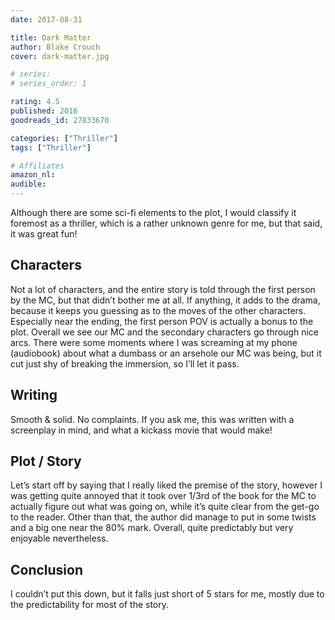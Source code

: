 ```yaml
---
date: 2017-08-31

title: Dark Matter
author: Blake Crouch
cover: dark-matter.jpg

# series: 
# series_order: 1

rating: 4.5
published: 2016
goodreads_id: 27833670

categories: ["Thriller"]
tags: ["Thriller"]

# Affiliates
amazon_nl: 
audible: 
---
```


Although there are some sci-fi elements to the plot, I would classify it foremost as a thriller, which is a rather unknown genre for me, but that said, it was great fun!

<!--more-->

## Characters

Not a lot of characters, and the entire story is told through the first person by the MC, but that didn’t bother me at all. If anything, it adds to the drama, because it keeps you guessing as to the moves of the other characters. Especially near the ending, the first person POV is actually a bonus to the plot. Overall we see our MC and the secondary characters go through nice arcs. There were some moments where I was screaming at my phone (audiobook) about what a dumbass or an arsehole our MC was being, but it cut just shy of breaking the immersion, so I’ll let it pass.

## Writing

Smooth & solid. No complaints. If you ask me, this was written with a screenplay in mind, and what a kickass movie that would make!

## Plot / Story

Let’s start off by saying that I really liked the premise of the story, however I was getting quite annoyed that it took over 1/3rd of the book for the MC to actually figure out what was going on, while it’s quite clear from the get-go to the reader. Other than that, the author did manage to put in some twists and a big one near the 80% mark. Overall, quite predictably but very enjoyable nevertheless.

## Conclusion

I couldn’t put this down, but it falls just short of 5 stars for me, mostly due to the predictability for most of the story.
